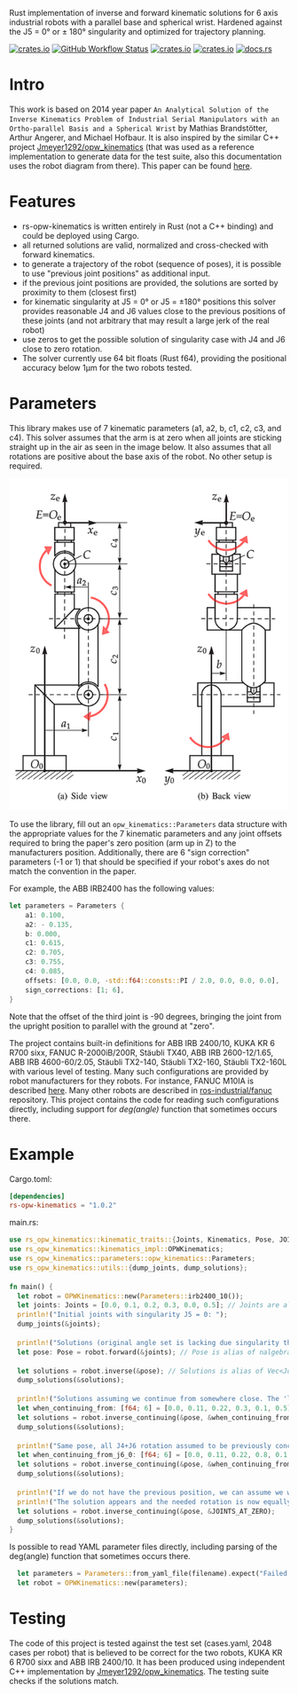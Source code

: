 Rust implementation of inverse and forward kinematic solutions for 6 axis industrial robots with a parallel base 
and spherical wrist. Hardened against the J5 = 0&deg; or &plusmn; 180&deg; singularity and optimized for trajectory planning.

[![crates.io](https://img.shields.io/crates/v/rs-opw-kinematics.svg)](https://crates.io/crates/rs-opw-kinematics)
[![GitHub Workflow Status](https://img.shields.io/github/actions/workflow/status/bourumir-wyngs/rs-opw-kinematics/rust.yml)](https://github.com/bourumir-wyngs/rs-opw-kinematics/actions)
[![crates.io](https://img.shields.io/crates/l/rs-opw-kinematics.svg)](https://crates.io/crates/rs-opw-kinematics)
[![crates.io](https://img.shields.io/crates/d/rs-opw-kinematics.svg)](https://crates.io/crates/rs-opw-kinematics)
[![docs.rs](https://docs.rs/rs-opw-kinematics/badge.svg)](https://docs.rs/rs-opw-kinematics)

# Intro

This work is based on 2014 year paper `An Analytical Solution of the Inverse Kinematics Problem
of Industrial Serial Manipulators with an Ortho-parallel Basis and a Spherical Wrist` by
Mathias Brandstötter, Arthur Angerer, and Michael Hofbaur. It is also inspired by the similar
C++ project [Jmeyer1292/opw_kinematics](https://github.com/Jmeyer1292/opw_kinematics) (that was used as a reference
implementation to generate data for the test suite, also this documentation uses the robot diagram from there).
This paper can be found
[here](https://www.researchgate.net/profile/Mathias-Brandstoetter/publication/264212870_An_Analytical_Solution_of_the_Inverse_Kinematics_Problem_of_Industrial_Serial_Manipulators_with_an_Ortho-parallel_Basis_and_a_Spherical_Wrist/links/53d2417e0cf2a7fbb2e98b09/An-Analytical-Solution-of-the-Inverse-Kinematics-Problem-of-Industrial-Serial-Manipulators-with-an-Ortho-parallel-Basis-and-a-Spherical-Wrist.pdf).

# Features
- rs-opw-kinematics is written entirely in Rust (not a C++ binding) and could be deployed using Cargo.
- all returned solutions are valid, normalized and cross-checked with forward kinematics. 
- to generate a trajectory of the robot (sequence of poses), it is possible to use "previous joint positions" as additional input.
- if the previous joint positions are provided, the solutions are sorted by proximity to them (closest first)
- for kinematic singularity at J5 = 0&deg; or J5 = &plusmn;180&deg; positions this solver provides reasonable J4 and J6
  values close to the previous positions of these joints (and not arbitrary that may result a large jerk of the real robot)
- use zeros to get the possible solution of singularity case with J4 and J6 close to zero rotation.
- The solver currently use 64 bit floats (Rust f64), providing the positional accuracy below 1&micro;m for
  the two robots tested.

# Parameters

This library makes use of 7 kinematic parameters (a1, a2, b, c1, c2, c3, and c4). This solver assumes that the arm is 
at zero when all joints are sticking straight up in the air as seen in the image below. It also assumes that all 
rotations are positive about the base axis of the robot. No other setup is required. 

![OPW Diagram](documentation/opw.png)

To use the library, fill out an `opw_kinematics::Parameters` data structure with the appropriate values for the 7
kinematic parameters and any joint offsets required to bring the paper's zero position (arm up in Z) to the
manufacturers position. Additionally, there are 6 "sign correction" parameters (-1 or 1) that should be specified if
your robot's axes do not match the convention in the paper.

For example, the ABB IRB2400 has the following values:

```Rust
let parameters = Parameters {
    a1: 0.100,
    a2: - 0.135,
    b: 0.000,
    c1: 0.615,
    c2: 0.705,
    c3: 0.755,
    c4: 0.085,
    offsets: [0.0, 0.0, -std::f64::consts::PI / 2.0, 0.0, 0.0, 0.0],
    sign_corrections: [1; 6],
}
``` 

Note that the offset of the third joint is -90 degrees, bringing the joint from the upright position to parallel with
the ground at "zero".

The project contains built-in definitions for ABB IRB 2400/10, KUKA KR 6 R700 sixx, FANUC R-2000iB/200R, Stäubli TX40,
ABB IRB 2600-12/1.65, ABB IRB 4600-60/2.05, Stäubli TX2-140, Stäubli TX2-160, Stäubli TX2-160L with various level of
testing. Many such configurations are provided by robot manufacturers for they robots.
For instance, FANUC M10IA is described [here](https://github.com/ros-industrial/fanuc/blob/3ea2842baca3184cc621071b785cbf0c588a4046/fanuc_m10ia_support/config/opw_parameters_m10ia.yaml).
Many other robots are described in [ros-industrial/fanuc](https://github.com/ros-industrial/fanuc) repository.
This project contains the code for reading such configurations directly, including support for *deg(angle)*
function that sometimes occurs there.

# Example
Cargo.toml:
```toml
[dependencies]
rs-opw-kinematics = "1.0.2"
```

main.rs:

```Rust
use rs_opw_kinematics::kinematic_traits::{Joints, Kinematics, Pose, JOINTS_AT_ZERO};
use rs_opw_kinematics::kinematics_impl::OPWKinematics;
use rs_opw_kinematics::parameters::opw_kinematics::Parameters;
use rs_opw_kinematics::utils::{dump_joints, dump_solutions};

fn main() {
  let robot = OPWKinematics::new(Parameters::irb2400_10());
  let joints: Joints = [0.0, 0.1, 0.2, 0.3, 0.0, 0.5]; // Joints are alias of [f64; 6]
  println!("Initial joints with singularity J5 = 0: ");
  dump_joints(&joints);

  println!("Solutions (original angle set is lacking due singularity there: ");
  let pose: Pose = robot.forward(&joints); // Pose is alias of nalgebra::Isometry3<f64>

  let solutions = robot.inverse(&pose); // Solutions is alias of Vec<Joints>
  dump_solutions(&solutions);

  println!("Solutions assuming we continue from somewhere close. The 'lost solution' returns");
  let when_continuing_from: [f64; 6] = [0.0, 0.11, 0.22, 0.3, 0.1, 0.5];
  let solutions = robot.inverse_continuing(&pose, &when_continuing_from);
  dump_solutions(&solutions);

  println!("Same pose, all J4+J6 rotation assumed to be previously concentrated on J4 only");
  let when_continuing_from_j6_0: [f64; 6] = [0.0, 0.11, 0.22, 0.8, 0.1, 0.0];
  let solutions = robot.inverse_continuing(&pose, &when_continuing_from_j6_0);
  dump_solutions(&solutions);

  println!("If we do not have the previous position, we can assume we want J4, J6 close to 0.0");
  println!("The solution appears and the needed rotation is now equally distributed between J4 and J6.");
  let solutions = robot.inverse_continuing(&pose, &JOINTS_AT_ZERO);
  dump_solutions(&solutions);
}
```

Is possible to read YAML parameter files directly, including parsing of the deg(angle)
function that sometimes occurs there. 

```Rust
  let parameters = Parameters::from_yaml_file(filename).expect("Failed to load parameters from file");
  let robot = OPWKinematics::new(parameters);
```

# Testing
The code of this project is tested against the test set (cases.yaml, 2048 cases per robot) that is 
believed to be correct for the two robots, KUKA KR 6 R700 sixx and ABB IRB 2400/10. It has been produced 
using independent C++ implementation by [Jmeyer1292/opw_kinematics](https://github.com/Jmeyer1292/opw_kinematics). The testing suite checks if the solutions
match.


